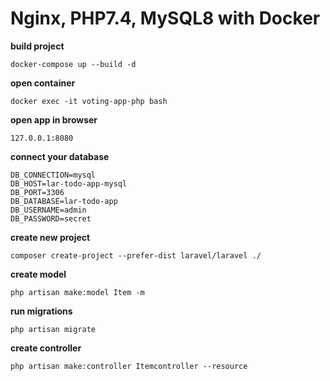 Nginx, PHP7.4, MySQL8 with Docker
===

**build project**
```
docker-compose up --build -d
```
**open container**
```
docker exec -it voting-app-php bash
```

**open app in browser**
```
127.0.0.1:8080
```

**connect your database**
```
DB_CONNECTION=mysql
DB_HOST=lar-todo-app-mysql
DB_PORT=3306
DB_DATABASE=lar-todo-app
DB_USERNAME=admin
DB_PASSWORD=secret
```

**create new project**
```
composer create-project --prefer-dist laravel/laravel ./
```

**create model**
```
php artisan make:model Item -m
```

**run migrations**
```
php artisan migrate
```

**create controller**
```
php artisan make:controller Itemcontroller --resource
```

